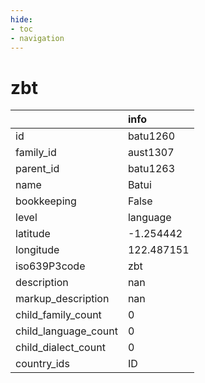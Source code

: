 ```yaml
---
hide:
- toc
- navigation
---
```

# zbt
|                      | info       |
|:---------------------|:-----------|
| id                   | batu1260   |
| family_id            | aust1307   |
| parent_id            | batu1263   |
| name                 | Batui      |
| bookkeeping          | False      |
| level                | language   |
| latitude             | -1.254442  |
| longitude            | 122.487151 |
| iso639P3code         | zbt        |
| description          | nan        |
| markup_description   | nan        |
| child_family_count   | 0          |
| child_language_count | 0          |
| child_dialect_count  | 0          |
| country_ids          | ID         |